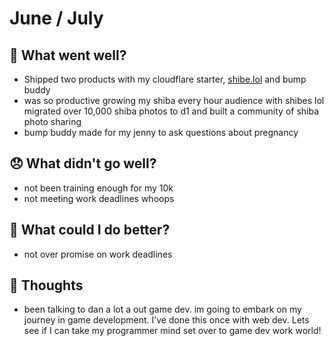 # June / July

## 💪 What went well?

- Shipped two products with my cloudflare starter, [shibe.lol](http://shibe.lol) and bump buddy
- was so productive growing my shiba every hour audience with shibes lol migrated over 10,000 shiba photos to d1 and built a community of shiba photo sharing
- bump buddy made for my jenny to ask questions about pregnancy

## 😞 What didn't go well?

- not been training enough for my 10k
- not meeting work deadlines whoops

## 🚀 What could I do better?

- not over promise on work deadlines

## 🧠 Thoughts

- been talking to dan a lot a out game dev. im going to embark on my journey in game development. I’ve done this once with web dev. Lets see if I can take my programmer mind set over to game dev work world!